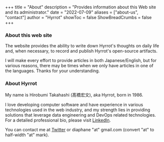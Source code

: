 +++
title = "About"
description = "Provides information about this Web site and its administrator."
date = "2022-07-09"
aliases = ["about-us", "contact"]
author = "Hyrrot"
showToc = false
ShowBreadCrumbs = false
+++

### About this web site

The website provides the ability to write down Hyrrot's thoughts on daily life and, when necessary, to record and publish Hyrrot's open-source artifacts.

I will make every effort to provide articles in both Japanese/English, but for various reasons, there may be times when we only have articles in one of the languages. Thanks for your understanding.

### About Hyrrot

My name is Hirobumi Takahashi (髙橋宏文), aka Hyrrot, born in 1986.

I love developing computer software and have experience in various technologies used in the web industry, and my strength lies in providing solutions that leverage data engineering and DevOps related technologies. For a detailed professional bio, please visit [LinkedIn](https://www.linkedin.com/in/hirobumi-takahashi-7ba45538/).

You can contact me at [Twitter](https://www.twitter.com/hyrrot/) or diaphane "at" gmail.com (convert "at" to half-width "at" mark).